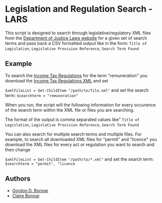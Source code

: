 # Legislation and Regulation Search - LARS #

This script is designed to search through legislative/regulatory XML files from the [Department of Justice Laws website](https://justice.gc.ca) for a given set of search terms and pass back a CSV formatted output like in the form:
```Title of Legislation```, ```Legislative Provision Reference```, ```Search Term Found```

## Example ##

To search the [Income Tax Regulations](https://laws-lois.justice.gc.ca/eng/regulations/C.R.C.,_c._945/index.html) for the term "remuneration" you download the [Income Tax Regulations XML](https://laws-lois.justice.gc.ca/eng/XML/C.R.C.,_c._945.xml) and set

```$xmlFileList = Get-ChildItem "/path/to/file.xml"``` and set the search term:
```$searchterm = "remuneration"```

When you run, the script will the following information for every occurence of the search term within the XML file or files you are searching.

The format of the output is comma separated values like"
```Title of Legislation```, ```Legislative Provision Reference```, ```Search Term Found```

You can also search for multiple search terms and multiple files.  For example, to search all downloaded XML files for "permit" and "licence" you download the XML files for every act or regulation you want to search and then change

```$xmlFileList = Get-ChildItem "/path/to/*.xml"``` and set the search term:
```$searchterm = "permit", "licence```

## Authors ##

- [Gordon D. Bonnar](https://www.github.com/gordbot)
- [Claire Bonnar](https://github.com/cbonnar)